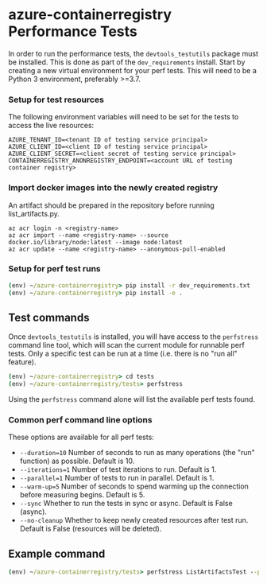 # azure-containerregistry Performance Tests

In order to run the performance tests, the `devtools_testutils` package must be installed. This is done as part of the
`dev_requirements` install. Start by creating a new virtual environment for your perf tests. This will need to be a
Python 3 environment, preferably >=3.7.

### Setup for test resources

The following environment variables will need to be set for the tests to access the live resources:

```
AZURE_TENANT_ID=<tenant ID of testing service principal>
AZURE_CLIENT_ID=<client ID of testing service principal>
AZURE_CLIENT_SECRET=<client secret of testing service principal>
CONTAINERREGISTRY_ANONREGISTRY_ENDPOINT=<account URL of testing container registry>
```

### Import docker images into the newly created registry
An artifact should be prepared in the repository before running list_artifacts.py.
```
az acr login -n <registry-name>
az acr import --name <registry-name> --source docker.io/library/node:latest --image node:latest
az acr update --name <registry-name> --anonymous-pull-enabled
```

### Setup for perf test runs

```cmd
(env) ~/azure-containerregistry> pip install -r dev_requirements.txt
(env) ~/azure-containerregistry> pip install -e .
```

## Test commands

Once `devtools_testutils` is installed, you will have access to the `perfstress` command line tool, which will scan the
current module for runnable perf tests. Only a specific test can be run at a time (i.e. there is no "run all" feature).

```cmd
(env) ~/azure-containerregistry> cd tests
(env) ~/azure-containerregistry/tests> perfstress
```
Using the `perfstress` command alone will list the available perf tests found. 

### Common perf command line options
These options are available for all perf tests:
- `--duration=10` Number of seconds to run as many operations (the "run" function) as possible. Default is 10.
- `--iterations=1` Number of test iterations to run. Default is 1.
- `--parallel=1` Number of tests to run in parallel. Default is 1.
- `--warm-up=5` Number of seconds to spend warming up the connection before measuring begins. Default is 5.
- `--sync` Whether to run the tests in sync or async. Default is False (async).
- `--no-cleanup` Whether to keep newly created resources after test run. Default is False (resources will be deleted).

## Example command
```cmd
(env) ~/azure-containerregistry/tests> perfstress ListArtifactsTest --parallel=50 --duration=15
```